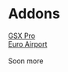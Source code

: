 # Addons

<a href="https://www.fsdreamteam.com/products_gsxpro.html">GSX Pro</a><br>
<a href="https://www.fsdreamteam.com/products_lfsb.html">Euro Airport</a><br><br>
Soon more
